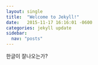 ```yaml
---
layout: single
title:  "Welcome to Jekyll!"
date:   2015-11-17 16:16:01 -0600
categories: jekyll update
sidebar:
  nav: "posts"
---
```


한글이 잘나오는가?